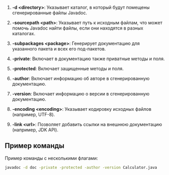 1. **-d \<directory>**: Указывает каталог, в который будут помещены сгенерированные файлы Javadoc. 

2. **-sourcepath \<path>**: Указывает путь к исходным файлам, что может помочь Javadoc найти файлы, если они находятся в разных каталогах.

3. **-subpackages \<package>**: Генерирует документацию для указанного пакета и всех его под-пакетов.

4. **-private**: Включает в документацию также приватные методы и поля.

5. **-protected**: Включает защищенные методы и поля.

6. **-author**: Включает информацию об авторе в сгенерированную документацию.

7. **-version**: Включает информацию о версии в сгенерированную документацию.

8. **-encoding \<encoding>**: Указывает кодировку исходных файлов (например, UTF-8).

9. **-link \<url>**: Позволяет добавить ссылки на внешнюю документацию (например, JDK API).

## Пример команды

Пример команды с несколькими флагами:

```bash
javadoc -d doc -private -protected -author -version Calculator.java

